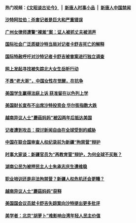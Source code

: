 #### 热门视频：[《文昭谈古论今》](https://github.com/gfw-breaker/wenzhao/blob/master/README.md?t=10221833) &nbsp;|&nbsp; [新唐人时事小品](https://github.com/gfw-breaker/ntdtv-comedy/blob/master/README.md?t=10221833) &nbsp;|&nbsp; [新唐人中国禁闻](https://github.com/gfw-breaker/ntdtv-news/blob/master/README.md?t=10221833)

#### [沙特阿拉伯：杀害记者是巨大和严重错误](../pages/z_yyqerqvo/4622892.md?t=10221833) 

#### [广州女律师遭警“裸羞”案：证人被抓丈夫被消声](../pages/z_yyqerqvo/4622634.md?t=10221833) 

#### [国际社会广泛质疑沙特当局对记者卡舒吉死亡的解释](../pages/z_yyqerqvo/4622461.md?t=10221833) 

#### [国际特赦呼吁对沙特记者卡舒吉被害案进行独立调查](../pages/z_yyqerqvo/4621937.md?t=10221833) 

#### [网上发起寻找被失踪北大女生岳昕行动](../pages/z_yyqerqvo/4621735.md?t=10221833) 

#### [不畏“老大哥”，中国女性在觉醒，在抗争](../pages/z_yyqerqvo/4621619.md?t=10221833) 

#### [美国学生赢得法庭上诉 获准留在以色列上学](../pages/z_yyqerqvo/4619605.md?t=10221833) 

#### [美国财长宣布不出席沙特投资会 华尔街指数大跌](../pages/z_yyqerqvo/4619593.md?t=10221833) 

#### [越南异议人士"蘑菇妈妈"被囚两年后抵达美国](../pages/z_yyqerqvo/4619492.md?t=10221833) 

#### [记者遭到攻击：探讨新闻自由在全球受到的威胁](../pages/z_yyqerqvo/4619399.md?t=10221833) 

#### [中国在联合国审查人权纪录前为新疆“拘禁营”辩护](../pages/z_yyqerqvo/4619008.md?t=10221833) 

#### [时事大家谈：新疆官员为“再教育营”辩护，为何全球不买账？](../pages/z_yyqerqvo/4618934.md?t=10221833) 

#### [湖南公民为被押民主人士朱承志庆生遭维稳 ](../pages/z_yyqerqvo/4618859.md?t=10221833) 

#### [职业培训还是非法拘禁营？新疆人权危机还会更糟？](../pages/z_yyqerqvo/4617978.md?t=10221833) 

#### [越南异议人士“蘑菇妈妈”获释](../pages/z_yyqerqvo/4617836.md?t=10221833) 

#### [美国国会议员就卡舒吉失踪案向沙特提出更多批评](../pages/z_yyqerqvo/4617802.md?t=10221833) 

#### [美学者：北京“胡萝卜”难影响台湾年轻人民主价值](../pages/z_yyqerqvo/4616403.md?t=10221833) 

